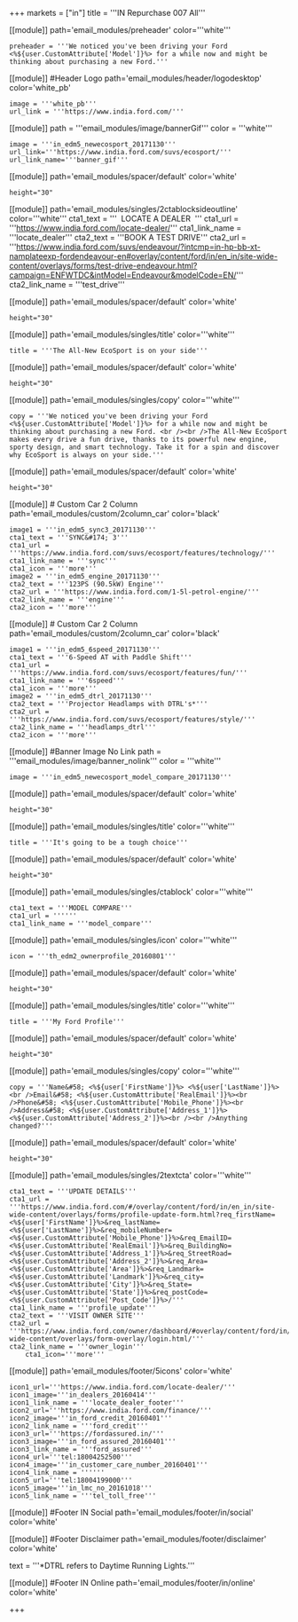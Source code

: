 +++
markets = ["in"]
title = '''IN Repurchase 007 All'''

[[module]]
path='email_modules/preheader'
color='''white'''

	preheader = '''We noticed you've been driving your Ford <%${user.CustomAttribute['Model']}%> for a while now and might be thinking about purchasing a new Ford.'''

[[module]] #Header Logo
path='email_modules/header/logodesktop'
color='white_pb'

	image = '''white_pb'''
	url_link = '''https://www.india.ford.com/'''

[[module]]
path = '''email_modules/image/bannerGif'''
color = '''white'''

	image = '''in_edm5_newecosport_20171130'''
	url_link='''https://www.india.ford.com/suvs/ecosport/'''
	url_link_name='''banner_gif'''
    
[[module]]
path='email_modules/spacer/default'
color='white'

	height="30"

[[module]]
path='email_modules/singles/2ctablocksideoutline'
color='''white'''
	cta1_text = '''&nbsp;&nbsp;LOCATE A DEALER&nbsp;&nbsp;'''
	cta1_url = '''https://www.india.ford.com/locate-dealer/'''
	cta1_link_name = '''locate_dealer'''
	cta2_text = '''BOOK A TEST DRIVE'''
	cta2_url = '''https://www.india.ford.com/suvs/endeavour/?intcmp=in-hp-bb-xt-namplateexp-fordendeavour-en#overlay/content/ford/in/en_in/site-wide-content/overlays/forms/test-drive-endeavour.html?campaign=ENFWTDC&intModel=Endeavour&modelCode=EN/'''
	cta2_link_name = '''test_drive'''
    
[[module]]
path='email_modules/spacer/default'
color='white'

	height="30"

[[module]]
path='email_modules/singles/title'
color='''white'''

	title = '''The All-New EcoSport is on your side'''

[[module]]
path='email_modules/spacer/default'
color='white'

	height="30"

[[module]]
path='email_modules/singles/copy'
color='''white'''

	copy = '''We noticed you've been driving your Ford <%${user.CustomAttribute['Model']}%> for a while now and might be thinking about purchasing a new Ford. <br /><br />The All-New EcoSport makes every drive a fun drive, thanks to its powerful new engine, sporty design, and smart technology. Take it for a spin and discover why EcoSport is always on your side.'''

[[module]]
path='email_modules/spacer/default'
color='white'

	height="30"
    
[[module]] # Custom Car 2 Column
path='email_modules/custom/2column_car'
color='black'

	image1 = '''in_edm5_sync3_20171130'''
	cta1_text = '''SYNC&#174; 3'''
	cta1_url = '''https://www.india.ford.com/suvs/ecosport/features/technology/'''
	cta1_link_name = '''sync'''
	cta1_icon = '''more'''
	image2 = '''in_edm5_engine_20171130'''
	cta2_text = '''123PS (90.5kW) Engine'''
	cta2_url = '''https://www.india.ford.com/1-5l-petrol-engine/'''
	cta2_link_name = '''engine'''
	cta2_icon = '''more'''    

[[module]] # Custom Car 2 Column
path='email_modules/custom/2column_car'
color='black'

	image1 = '''in_edm5_6speed_20171130'''
	cta1_text = '''6-Speed AT with Paddle Shift'''
	cta1_url = '''https://www.india.ford.com/suvs/ecosport/features/fun/'''
	cta1_link_name = '''6speed'''
	cta1_icon = '''more'''
	image2 = '''in_edm5_dtrl_20171130'''
	cta2_text = '''Projector Headlamps with DTRL's*'''
	cta2_url = '''https://www.india.ford.com/suvs/ecosport/features/style/'''
	cta2_link_name = '''headlamps_dtrl'''
	cta2_icon = '''more'''

[[module]] #Banner Image No Link
path = '''email_modules/image/banner_nolink'''
color = '''white'''

	image = '''in_edm5_newecosport_model_compare_20171130'''

[[module]]
path='email_modules/spacer/default'
color='white'

	height="30"

 [[module]]
path='email_modules/singles/title'
color='''white'''

	title = '''It's going to be a tough choice''' 

[[module]]
path='email_modules/spacer/default'
color='white'

	height="30"

[[module]]
path='email_modules/singles/ctablock'
color='''white'''

	cta1_text = '''MODEL COMPARE'''
	cta1_url = ''''''
	cta1_link_name = '''model_compare'''

[[module]]
path='email_modules/singles/icon'
color='''white'''

	icon = '''th_edm2_ownerprofile_20160801'''

[[module]]
path='email_modules/spacer/default'
color='white'

	height="30"

[[module]]
path='email_modules/singles/title'
color='''white'''

	title = '''My Ford Profile'''
    
[[module]]
path='email_modules/spacer/default'
color='white'

	height="30"

[[module]]
path='email_modules/singles/copy'
color='''white'''

	copy = '''Name&#58; <%${user['FirstName']}%> <%${user['LastName']}%><br />Email&#58; <%${user.CustomAttribute['RealEmail']}%><br />Phone&#58; <%${user.CustomAttribute['Mobile_Phone']}%><br />Address&#58; <%${user.CustomAttribute['Address_1']}%> <%${user.CustomAttribute['Address_2']}%><br /><br />Anything changed?'''
    
[[module]]
path='email_modules/spacer/default'
color='white'

	height="30"

[[module]]
path='email_modules/singles/2textcta'
color='''white'''

	cta1_text = '''UPDATE DETAILS'''
	cta1_url = '''https://www.india.ford.com/#/overlay/content/ford/in/en_in/site-wide-content/overlays/forms/profile-update-form.html?req_firstName=<%${user['FirstName']}%>&req_lastName=<%${user['LastName']}%>&req_mobileNumber=<%${user.CustomAttribute['Mobile_Phone']}%>&req_EmailID=<%${user.CustomAttribute['RealEmail']}%>&req_BuildingNo=<%${user.CustomAttribute['Address_1']}%>&req_StreetRoad=<%${user.CustomAttribute['Address_2']}%>&req_Area=<%${user.CustomAttribute['Area']}%>&req_Landmark=<%${user.CustomAttribute['Landmark']}%>&req_city=<%${user.CustomAttribute['City']}%>&req_State=<%${user.CustomAttribute['State']}%>&req_postCode=<%${user.CustomAttribute['Post_Code']}%>/'''
	cta1_link_name = '''profile_update'''
	cta2_text = '''VISIT OWNER SITE'''
	cta2_url = '''https://www.india.ford.com/owner/dashboard/#overlay/content/ford/in/en_in/site-wide-content/overlays/form-overlay/login.html/'''
	cta2_link_name = '''owner_login'''
		cta1_icon='''more'''

[[module]]
path='email_modules/footer/5icons'
color='white'

	icon1_url='''https://www.india.ford.com/locate-dealer/'''
	icon1_image='''in_dealers_20160414'''
	icon1_link_name = '''locate_dealer_footer'''
	icon2_url='''https://www.india.ford.com/finance/'''
	icon2_image='''in_ford_credit_20160401'''
	icon2_link_name = '''ford_credit'''
	icon3_url='''https://fordassured.in/'''
	icon3_image='''in_ford_assured_20160401'''
	icon3_link_name = '''ford_assured'''
	icon4_url='''tel:18004252500'''
	icon4_image='''in_customer_care_number_20160401'''
	icon4_link_name = ''''''
	icon5_url='''tel:18004199000'''
	icon5_image='''in_lmc_no_20161018'''
	icon5_link_name = '''tel_toll_free'''

[[module]] #Footer IN Social
path='email_modules/footer/in/social'
color='white'

[[module]] #Footer Disclaimer
path='email_modules/footer/disclaimer'
color='white'

  text = '''*DTRL refers to Daytime Running Lights.'''

[[module]] #Footer IN Online
path='email_modules/footer/in/online'
color='white'


+++